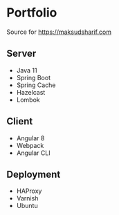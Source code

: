 # Portfolio
Source for https://maksudsharif.com

## Server
- Java 11
- Spring Boot
- Spring Cache
- Hazelcast
- Lombok

## Client
- Angular 8
- Webpack
- Angular CLI

## Deployment
- HAProxy
- Varnish
- Ubuntu
